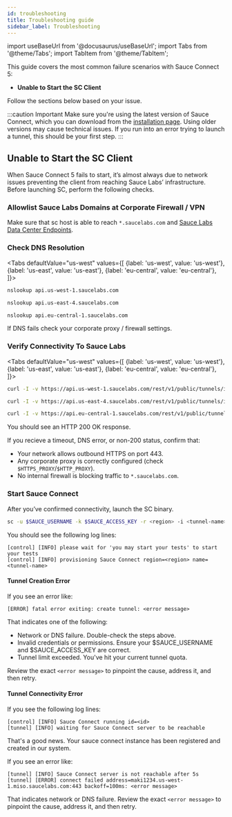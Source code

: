 ```yaml
---
id: troubleshooting
title: Troubleshooting guide
sidebar_label: Troubleshooting
---
```


import useBaseUrl from '@docusaurus/useBaseUrl';
import Tabs from '@theme/Tabs';
import TabItem from '@theme/TabItem';

This guide covers the most common failure scenarios with Sauce Connect 5:

 - **Unable to Start the SC Client**

Follow the sections below based on your issue.

:::caution Important
Make sure you're using the latest version of Sauce Connect, which you can download from the [installation page](/secure-connections/sauce-connect-5/installation/). Using older versions may cause technical issues. If you run into an error trying to launch a tunnel, this should be your first step.
:::

## Unable to Start the SC Client

When Sauce Connect 5 fails to start, it’s almost always due to network issues preventing the client from reaching Sauce Labs’ infrastructure. Before launching SC, perform the following checks.

### Allowlist Sauce Labs Domains at Corporate Firewall / VPN

Make sure that sc host is able to reach `*.saucelabs.com` and [Sauce Labs Data Center Endpoints](/basics/data-center-endpoints/#data-center-endpoints).

### Check DNS Resolution

<Tabs
defaultValue="us-west"
values={[
{label: 'us-west', value: 'us-west'},
{label: 'us-east', value: 'us-east'},
{label: 'eu-central', value: 'eu-central'}, ]}>

<TabItem value="us-west">

```bash
nslookup api.us-west-1.saucelabs.com
```

</TabItem>

<TabItem value="us-east">

```bash
nslookup api.us-east-4.saucelabs.com
```

</TabItem>

<TabItem value="eu-central">

```bash
nslookup api.eu-central-1.saucelabs.com
```

</TabItem>
</Tabs>

If DNS fails check your corporate proxy / firewall settings.

### Verify Connectivity To Sauce Labs

<Tabs
defaultValue="us-west"
values={[
{label: 'us-west', value: 'us-west'},
{label: 'us-east', value: 'us-east'},
{label: 'eu-central', value: 'eu-central'}, ]}>

<TabItem value="us-west">

```bash
curl -I -v https://api.us-west-1.saucelabs.com/rest/v1/public/tunnels/info/versions
```

</TabItem>

<TabItem value="us-east">

```bash
curl -I -v https://api.us-east-4.saucelabs.com/rest/v1/public/tunnels/info/versions
```

</TabItem>

<TabItem value="eu-central">

```bash
curl -I -v https://api.eu-central-1.saucelabs.com/rest/v1/public/tunnels/info/versions
```

</TabItem>
</Tabs>

You should see an HTTP 200 OK response.

If you recieve a timeout, DNS error, or non-200 status, confirm that:
- Your network allows outbound HTTPS on port 443.
- Any corporate proxy is correctly configured (check `$HTTPS_PROXY`/`$HTTP_PROXY`).
- No internal firewall is blocking traffic to `*.saucelabs.com`.

### Start Sauce Connect

After you’ve confirmed connectivity, launch the SC binary.

```bash
sc -u $SAUCE_USERNAME -k $SAUCE_ACCESS_KEY -r <region> -i <tunnel-name>
```

You should see the following log lines:

```
[control] [INFO] please wait for 'you may start your tests' to start your tests
[control] [INFO] provisioning Sauce Connect region=<region> name=<tunnel-name>
```

#### Tunnel Creation Error

If you see an error like:

```
[ERROR] fatal error exiting: create tunnel: <error message>
```

That indicates one of the following:
- Network or DNS failure. Double-check the steps above.
- Invalid credentials or permissions. Ensure your $SAUCE_USERNAME and $SAUCE_ACCESS_KEY are correct.
- Tunnel limit exceeded. You've hit your current tunnel quota.

Review the exact `<error message>` to pinpoint the cause, address it, and then retry.

#### Tunnel Connectivity Error

If you see the following log lines:

```
[control] [INFO] Sauce Connect running id=<id>
[tunnel] [INFO] waiting for Sauce Connect server to be reachable
```

That's a good news. Your sauce connect instance has been registered and created in our system.

If you see an error like:

```
[tunnel] [INFO] Sauce Connect server is not reachable after 5s
[tunnel] [ERROR] connect failed address=maki1234.us-west-1.miso.saucelabs.com:443 backoff=100ms: <error message>
```

That indicates network or DNS failure. Review the exact `<error message>` to pinpoint the cause, address it, and then retry.
